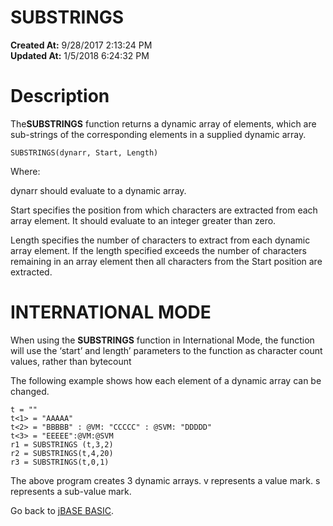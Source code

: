 # SUBSTRINGS

**Created At:** 9/28/2017 2:13:24 PM  
**Updated At:** 1/5/2018 6:24:32 PM  


# Description

The**SUBSTRINGS** function returns a dynamic array of elements, which are sub-strings of the corresponding elements in a supplied dynamic array.

```
SUBSTRINGS(dynarr, Start, Length)
```

Where:

dynarr should evaluate to a dynamic array.

Start specifies the position from which characters are extracted from each array element. It should evaluate to an integer greater than zero.

Length specifies the number of characters to extract from each dynamic array element. If the length specified exceeds the number of characters remaining in an array element then all characters from the Start position are extracted.

# **INTERNATIONAL MODE**

When using the **SUBSTRINGS** function in International Mode, the function will use the ‘start’ and length’ parameters to the function as character count values, rather than bytecount

The following example shows how each element of a dynamic array can be changed.

```
t = ""
t<1> = "AAAAA"
t<2> = "BBBBB" : @VM: "CCCCC" : @SVM: "DDDDD"
t<3> = "EEEEE":@VM:@SVM
r1 = SUBSTRINGS (t,3,2)
r2 = SUBSTRINGS(t,4,20)
r3 = SUBSTRINGS(t,0,1)
```

The above program creates 3 dynamic arrays. v represents a value mark. s represents a sub-value mark.



Go back to [jBASE BASIC](263498-jbase-basic).
